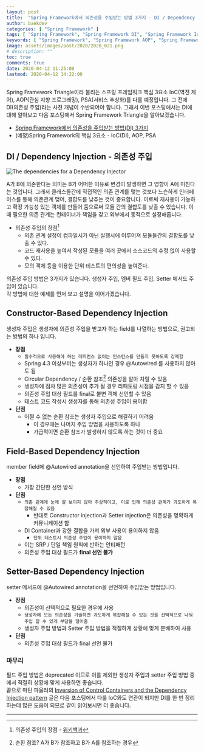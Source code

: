 ```yaml
---
layout: post
title:  "Spring Framework에서 의존성을 주입받는 방법 3가지 - DI / Dependency Injection"
author: baekdev
categories: [ "Spring Framework" ]
tags: [ "Spring Framework", "Spring Framework DI", "Spring Framework IoC" ]
keywords: [ "Spring Framework", "Spring Framework AOP", "Spring Framework IoC", "Spring Framework PSA", "Spring Framework DI", "스프링 IoC", "스프링 AOP", "스프링 PSA" ]
image: assets/images/post/2020/2020_021.png  
# description: ""  
toc: true
comments: true  
date: 2020-04-12 11:25:00  
lastmod: 2020-04-12 14:22:00  
---   
```


Spring Framework Triangle이라 불리는 스프링 프레임워크 핵심 3요소 IoC(역전 제어), AOP(관심 지향 프로그래밍), PSA(서비스 추상화)를 다룰 예정입니다. 
그 전에 DI(의존성 주입)라는 사전 개념이 수반되어야 합니다. 그래서 이번 포스팅에서는 DI에 대해 알아보고 다음 포스팅에서 Spring Framework Triangle을 알아보겠습니다.  

- <a href="{{site.url}}{{site.baseUrl}}/post/21" target="_blank">Spring Framework에서 의존성을 주입받는 방법(DI) 3가지</a>  
- (예정)Spring Framework의 핵심 3요소 - IoC(DI), AOP, PSA  


## DI / Dependency Injection - 의존성 주입  

![The dependencies for a Dependency Injector](https://martinfowler.com/articles/injection/injector.gif)  

A가 B에 의존한다는 의미는 B가 어떠한 이유로 변경이 발생하면 그 영향이 A에 미친다는 것입니다. 그래서 클래스들간에 직접적인 의존 관계를 맺는 것보다 느슨하게 인터페이스를 통해 의존관계 맺어, 결합도를 낮추는 것이 중요합니다. 이로써 재사용이 가능하고 확장 가능성 있는 객체를 만들어 둠으로써 모듈 간의 결합도를 낮출 수 있습니다. 이때 필요한 의존 관계는 컨테이너가 책임을 갖고 외부에서 동적으로 설정해줍니다.  

- 의존성 주입의 장점[^1] 
    - 의존 관계 설정이 컴파일시가 아닌 실행시에 이루어져 모듈들간의 결합도를 낮출 수 있다.  
    - 코드 재사용을 높여서 작성된 모듈을 여러 곳에서 소스코드의 수정 없이 사용할 수 있다.  
    - 모의 객체 등을 이용한 단위 테스트의 편의성을 높여준다.  
 
의존성 주입 방법은 3가지가 있습니다. 생성자 주입, 멤버 필드 주입, Setter 메서드 주입이 있습니다.  
각 방법에 대한 예제를 먼저 보고 설명을 이어가겠습니다.  

<script src="https://gist.github.com/baekdev/29377a1adf6eb7e93c8aa26fdaec5b28.js"></script>  
 
## Constructor-Based Dependency Injection  
생성자 주입은 생성자에 의존성 주입을 받고자 하는 field를 나열하는 방법으로, 권고되는 방법의 하나 입니다.  

- **장점**  
    - `필수적으로 사용해야 하는 레퍼런스 없이는 인스턴스를 만들지 못하도록 강제함`    
    - Spring 4.3 이상부터는 생성자가 하나인 경우 @Autowired 를 사용하지 않아도 됨  
    - Circular Dependency / 순환 참조[^2] 의존성을 알아 차릴 수 있음  
    - 생성자에 점차 많은 의존성이 추가 될 경우 리패토링 시점을 감지 할 수 있음  
    - 의존성 주입 대상 필드를 final로 불변 객체 선언할 수 있음  
    - 테스트 코드 작성시 생성자를 통해 의존성 주입이 용이함  
- **단점**
    - 어쩔 수 없는 순환 참조는 생성자 주입으로 해결하기 어려움   
        - 이 경우에는 나머지 주입 방법을 사용하도록 하나  
        - 가급적이면 순환 참조가 발생하지 않도록 하는 것이 더 중요  

## Field-Based Dependency Injection  
member field에 @Autowired annotation을 선언하여 주입받는 방법입니다.    

- **장점** 
    - 가장 간단한 선언 방식  
- **단점**  
    - `의존 관계에 눈에 잘 보이지 않아 추상적이고, 이로 인해 의존성 관계가 과도하게 복잡해질 수 있음`  
        - 반대로 Constructor injection과 Setter injection은 의존성을 명확하게 커뮤니케이션 함  
    - DI Container과 강한 결합을 가져 외부 사용이 용이하지 않음
        - `단위 테스트시 의존성 주입이 용이하지 않음`  
    - 이는 SRP / 단일 책임 원칙에 반하는 안티패턴  
    - 의존성 주입 대상 필드가 **final 선언 불가**  

## Setter-Based Dependency Injection   
setter 메서드에 @Autowired annotation을 선언하여 주입받는 방법입니다.    

- **장점**  
    - 의존성이 선택적으로 필요한 경우에 사용
    - `생성자에 모든 의존성을 기술하면 과도하게 복잡해질 수 있는 것을 선택적으로 나눠 주입 할 수 있게 부담을 덜어줌`  
    - 생성자 주입 방법과 Setter 주입 방법을 적절하게 상황에 맞게 분배하여 사용        
- **단점**  
    - 의존성 주입 대상 필드가 final 선언 불가  


### 마무리  

필드 주입 방법은 deprecated 이므로 이를 제외한 생성자 주입과 setter 주입 방법 중에서 적절히 상황에 맞게 사용하면 좋습니다.  
끝으로 마틴 파울러의 <a href="https://martinfowler.com/articles/injection.html" target="_blank">Inversion of Control Containers and the Dependency Injection pattern</a> 글은 다음 포스팅에서 다룰 IoC와도 연관이 되지만 DI를 한 번 정리하는데 많은 도움이 되므로 같이 읽어보시면 더 좋습니다.    

---  
[^1]: 의존성 주입의 장점 - <a href="https://ko.wikipedia.org/wiki/%EC%9D%98%EC%A1%B4%EC%84%B1_%EC%A3%BC%EC%9E%85" target="_blank">위키백과</a>    
[^2]: 순환 참조? A가 B가 참조하고 B가 A를 참조하는 경우    
